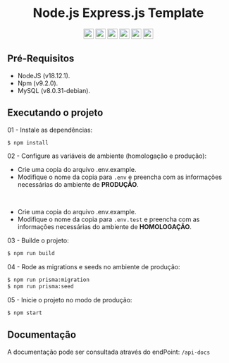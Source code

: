 <h1 align="center">Node.js Express.js Template</h1>
<div align="center">
  <img width="auto" height="23em" src="https://img.shields.io/badge/JavaScript-323330?style=flat&logo=javascript&logoColor=F7DF1E" >
  <img width="auto" height="23em" src="https://img.shields.io/badge/-TypeScript-323330?style=flat&logo=TypeScript">
  <img width="auto" height="23em" src="https://img.shields.io/badge/Node.js-323330?style=flat&logo=Node.js&logoColor=white">
  <img width="auto" height="23em" src="https://img.shields.io/badge/Express.js-323330?style=flate&logo=express">
  <img width="auto" height="23em" src="https://img.shields.io/badge/MySQL-323330?style=flate&logo=mysql&logoColor=white">
  <img width="auto" height="23em" src="https://img.shields.io/badge/Jest-323330?style=flat&logo=jest&logoColor=99424F">
</div>

## Pré-Requisitos

  * NodeJS (v18.12.1).
  * Npm (v9.2.0).
  * MySQL (v8.0.31-debian).

## Executando o projeto

01 - Instale as dependências:
```bash
$ npm install
```

02 - Configure as variáveis de ambiente (homologação e produção):
  - Crie uma copia do arquivo .env.example.
  - Modifique o nome da copia para `.env` e preencha com as informações necessárias do ambiente de **PRODUÇÃO**.

  <br>

  - Crie uma copia do arquivo .env.example.
  - Modifique o nome da copia para `.env.test` e preencha com as informações necessárias do ambiente de **HOMOLOGAÇÃO**.

03 - Builde o projeto:
```bash
$ npm run build
```

04 - Rode as migrations e seeds no ambiente de produção:
```bash
$ npm run prisma:migration
$ npm run prisma:seed
```

05 - Inicie o projeto no modo de produção:
```bash
$ npm start
```

## Documentação

A documentação pode ser consultada através do endPoint: `/api-docs`
